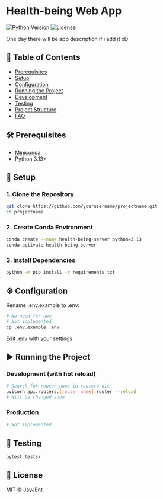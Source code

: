 # Health-being Web App

[![Python Version](https://img.shields.io/badge/python-3.9%2B-blue)](https://www.python.org/)
[![License](https://img.shields.io/badge/license-MIT-green)](LICENSE)

One day there will be app description if i add it xD

## 📌 Table of Contents
- [Prerequisites](#-prerequisites)
- [Setup](#-setup)
- [Configuration](#-configuration)
- [Running the Project](#-running-the-project)
- [Development](#-development)
- [Testing](#-testing)
- [Project Structure](#-project-structure)
- [FAQ](#-faq)

## 🛠 Prerequisites
- [Miniconda](https://www.anaconda.com/docs/getting-started/miniconda/install#quickstart-install-instructions)
- Python 3.13+


## 🚀 Setup

### 1. Clone the Repository
```bash
git clone https://github.com/yourusername/projectname.git
cd projectname
```

### 2. Create Conda Environment
```bash
conda create --name health-being-server python=3.13
conda activate health-being-server
```

### 3. Install Dependencies
```bash
python -m pip install -r requirements.txt
```


## ⚙ Configuration
Rename .env.example to .env:

```bash
# No need for now
# Not implemented
cp .env.example .env
```

Edit .env with your settings


## ▶ Running the Project

### Development (with hot reload)
```bash
# Search for router_name in routers dic
uvicorn api.routers.[router_name]:router --reload
# Will be changed soon
```

### Production
```bash
# Not implemented
```


## 🧪 Testing
```bash
pytest tests/
```


## 📜 License
MIT © JayJEnt